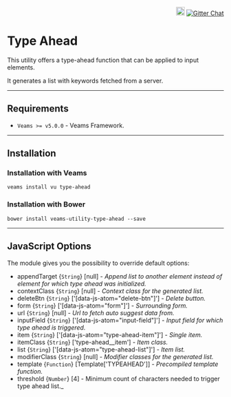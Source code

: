 <p align='right'>
    <a href='https://badge.fury.io/bo/veams-utility-type-ahead'><img src='https://badge.fury.io/bo/veams-utility-type-ahead.svg' alt='Bower version' height='20'></a>
    <a href='https://gitter.im/Sebastian-Fitzner/Veams?utm_source=badge&utm_medium=badge&utm_campaign=pr-badge'><img src='https://badges.gitter.im/Sebastian-Fitzner/Veams.svg' alt='Gitter Chat' /></a>
</p>

# Type Ahead

This utility offers a type-ahead function that can be applied to input elements.

It generates a list with keywords fetched from a server.

-----------

## Requirements
- `Veams >= v5.0.0` - Veams Framework.

-----------

## Installation

### Installation with Veams

`veams install vu type-ahead`

### Installation with Bower

`bower install veams-utility-type-ahead --save`

-------------

## JavaScript Options

The module gives you the possibility to override default options:

- appendTarget {`String`} [null] - _Append list to another element instead of element for which type ahead was initialized._
- contextClass {`String`} [null] - _Context class for the generated list._
- deleteBtn {`String`} ['[data-js-atom="delete-btn"]'] - _Delete button._
- form {`String`} ['[data-js-atom="form"]'] - _Surrounding form._
- url {`String`} [null] - _Url to fetch auto suggest data from._
- inputField {`String`} ['[data-js-atom="input-field"]'] - _Input field for which type ahead is triggered._
- item {`String`} ['[data-js-atom="type-ahead-item"]'] - _Single item._
- itemClass {`String`} ['type-ahead__item'] - _Item class._
- list {`String`} ['[data-js-atom="type-ahead-list"]'] - _Item list._
- modifierClass {`String`} [null] - _Modifier classes for the generated list._
- template {`Function`} [Template['TYPEAHEAD']] - _Precompiled template function._
- threshold {`Number`} [4] - Minimum count of characters needed to trigger type ahead list._